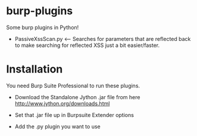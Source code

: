 burp-plugins
============

Some burp plugins in Python!



* PassiveXssScan.py  <-- Searches for parameters that are reflected back to make searching for reflected XSS just a bit easier/faster.



Installation
===========

You need Burp Suite Professional to run these plugins.


* Download the Standalone Jython .jar file from here http://www.jython.org/downloads.html

* Set that .jar file up in Burpsuite Extender options

* Add the .py plugin you want to use

